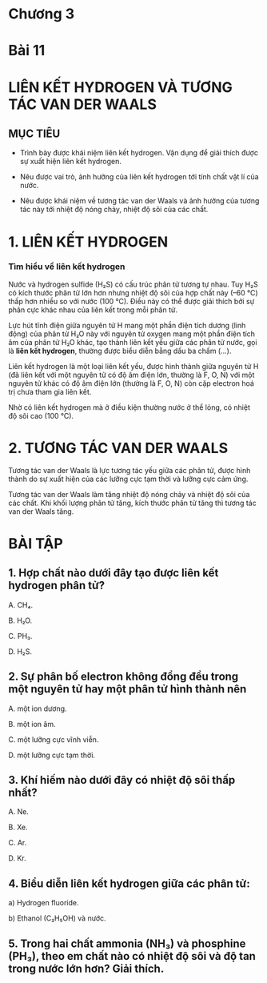 # Chương 3

# Bài 11
# LIÊN KẾT HYDROGEN VÀ TƯƠNG TÁC VAN DER WAALS

## MỤC TIÊU

- Trình bày được khái niệm liên kết hydrogen. Vận dụng để giải thích được sự xuất hiện liên kết hydrogen.

- Nêu được vai trò, ảnh hưởng của liên kết hydrogen tới tính chất vật lí của nước.

- Nêu được khái niệm về tương tác van der Waals và ảnh hưởng của tương tác này tới nhiệt độ nóng chảy, nhiệt độ sôi của các chất.

# 1. LIÊN KẾT HYDROGEN

### Tìm hiểu về liên kết hydrogen

Nước và hydrogen sulfide (H₂S) có cấu trúc phân tử tương tự nhau. Tuy H₂S có kích thước phân tử lớn hơn nhưng nhiệt độ sôi của hợp chất này (–60 °C) thấp hơn nhiều so với nước (100 °C). Điều này có thể được giải thích bởi sự phân cực khác nhau của liên kết trong mỗi phân tử.

Lực hút tĩnh điện giữa nguyên tử H mang một phần điện tích dương (linh động) của phân tử H₂O này với nguyên tử oxygen mang một phần điện tích âm của phân tử H₂O khác, tạo thành liên kết yếu giữa các phân tử nước, gọi là **liên kết hydrogen**, thường được biểu diễn bằng dấu ba chấm (...).

Liên kết hydrogen là một loại liên kết yếu, được hình thành giữa nguyên tử H (đã liên kết với một nguyên tử có độ âm điện lớn, thường là F, O, N) với một nguyên tử khác có độ âm điện lớn (thường là F, O, N) còn cặp electron hoá trị chưa tham gia liên kết.

Nhờ có liên kết hydrogen mà ở điều kiện thường nước ở thể lỏng, có nhiệt độ sôi cao (100 °C).

# 2. TƯƠNG TÁC VAN DER WAALS

Tương tác van der Waals là lực tương tác yếu giữa các phân tử, được hình thành do sự xuất hiện của các lưỡng cực tạm thời và lưỡng cực cảm ứng.

Tương tác van der Waals làm tăng nhiệt độ nóng chảy và nhiệt độ sôi của các chất. Khi khối lượng phân tử tăng, kích thước phân tử tăng thì tương tác van der Waals tăng.

# BÀI TẬP

## 1. Hợp chất nào dưới đây tạo được liên kết hydrogen phân tử?
A. CH₄. 

B. H₂O. 

C. PH₃. 

D. H₂S.

## 2. Sự phân bố electron không đồng đều trong một nguyên tử hay một phân tử hình thành nên
A. một ion dương.

B. một ion âm.

C. một lưỡng cực vĩnh viễn.

D. một lưỡng cực tạm thời.

## 3. Khí hiếm nào dưới đây có nhiệt độ sôi thấp nhất?
A. Ne. 

B. Xe. 

C. Ar. 

D. Kr.

## 4. Biểu diễn liên kết hydrogen giữa các phân tử:
a) Hydrogen fluoride.

b) Ethanol (C₂H₅OH) và nước.

## 5. Trong hai chất ammonia (NH₃) và phosphine (PH₃), theo em chất nào có nhiệt độ sôi và độ tan trong nước lớn hơn? Giải thích.

